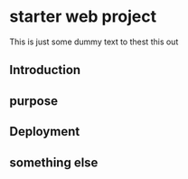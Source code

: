 # starter web project

This is just some dummy text to thest this out

## Introduction

## purpose

## Deployment

## something else